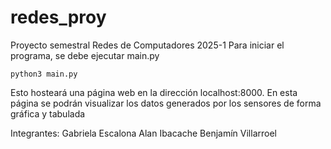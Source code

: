# redes_proy
Proyecto semestral Redes de Computadores 2025-1
Para iniciar el programa, se debe ejecutar main.py

```
python3 main.py
```

Esto hosteará una página web en la dirección localhost:8000.
En esta página se podrán visualizar los datos generados por los sensores de forma gráfica y tabulada

Integrantes:
Gabriela Escalona
Alan Ibacache
Benjamín Villarroel
